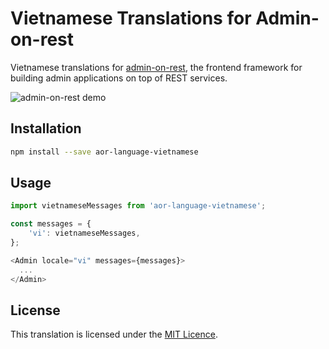 # Vietnamese Translations for Admin-on-rest

Vietnamese translations for [admin-on-rest](https://github.com/marmelab/admin-on-rest), the frontend framework for building admin applications on top of REST services.

![admin-on-rest demo](http://static.marmelab.com/admin-on-rest.gif)

## Installation

```sh
npm install --save aor-language-vietnamese
```

## Usage

```js
import vietnameseMessages from 'aor-language-vietnamese';

const messages = {
    'vi': vietnameseMessages,
};

<Admin locale="vi" messages={messages}>
  ...
</Admin>
```

## License

This translation is licensed under the [MIT Licence](LICENSE).
